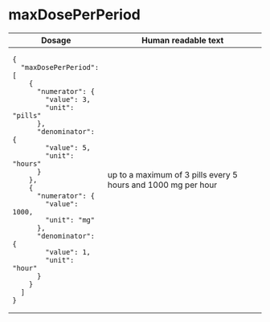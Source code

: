 # maxDosePerPeriod 

<table>
  <thead>
    <tr>
      <th>Dosage</th>
      <th>Human readable text</th>
    </tr>
  </thead>
  <tbody>
    <tr>
      <td><pre><code class="language-json">{
  &quot;maxDosePerPeriod&quot;: [
    {
      &quot;numerator&quot;: {
        &quot;value&quot;: 3,
        &quot;unit&quot;: &quot;pills&quot;
      },
      &quot;denominator&quot;: {
        &quot;value&quot;: 5,
        &quot;unit&quot;: &quot;hours&quot;
      }
    },
    {
      &quot;numerator&quot;: {
        &quot;value&quot;: 1000,
        &quot;unit&quot;: &quot;mg&quot;
      },
      &quot;denominator&quot;: {
        &quot;value&quot;: 1,
        &quot;unit&quot;: &quot;hour&quot;
      }
    }
  ]
}
</code></pre></td>
      <td>up to a maximum of 3 pills every 5 hours and 1000 mg per hour</td>
    </tr>
  </tbody>
</table>
